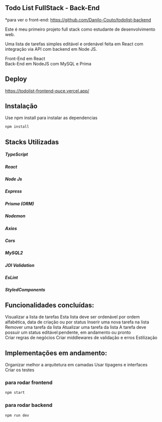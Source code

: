 ## Todo List FullStack - Back-End
*para ver o front-end: https://github.com/Danilo-Couto/todolist-backend

Este é meu primeiro projeto full stack como estudante de desenvolvimento web.

Uma lista de tarefas simples editável e ordenável feita em React com integração via API com backend em Node JS.

Front-End em React  
Back-End em NodeJS com MySQL e Prima

## Deploy
https://todolist-frontend-puce.vercel.app/

## Instalação

Use npm install para instalar as dependencias

```bash
npm install
```

## Stacks Utilizadas

##### TypeScript
##### React
##### Node Js
##### Express
##### Prisma (ORM)
##### Nodemon
##### Axios
##### Cors
##### MySQL2
##### JOI Validation
#####  EsLint
##### StyledComponents

## Funcionalidades concluídas:

Visualizar a lista de tarefas 
Esta lista deve ser ordenável por ordem alfabética, data de criação ou por status 
Inserir uma nova tarefa na lista 
Remover uma tarefa da lista 
Atualizar uma tarefa da lista 
A tarefa deve possuir um status editável:pendente, em andamento ou pronto  
Criar regras de negócios
Criar middlewares de validação e erros
Estilização

## Implementações em andamento:

Organizar melhor a arquitetura em camadas
Usar tipagens e interfaces
Criar os testes

### para rodar frontend

```bash
npm start
```
### para rodar backend

```bash
npm run dev
```
